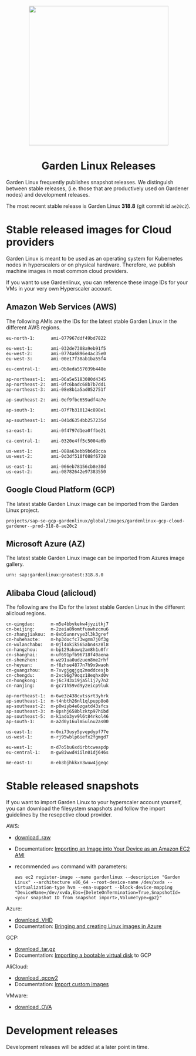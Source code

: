 <p align="center">
  <img
     src="https://raw.githubusercontent.com/gardenlinux/gardenlinux/main/logo/gardenlinux.svg"
     width="380"
  />
  <h1 align="center">Garden Linux Releases</h1>
 </a>
</p>

Garden Linux frequently publishes snapshot releases. We distinguish between stable releases, (i.e. those that are productively used on Gardener nodes) and development releases.

The most recent stable release is Garden Linux **318.8** (git commit id `ae20c2`).

# Stable released images for Cloud providers

Garden Linux is meant to be used as an operating system for Kubernetes nodes in hyperscalers or on physical hardware. Therefore, we publish machine images in most common cloud providers.

If you want to use Gardenlinux, you can reference these image IDs for your VMs in your very own Hyperscaler account.

## Amazon Web Services (AWS)

The following AMIs are the IDs for the latest stable Garden Linux in the different AWS regions.

```
eu-north-1:      ami-077967ddf49bd7822

eu-west-1:       ami-032de7308a9eb91f5
eu-west-2:       ami-0774a6896e4ac35e0
eu-west-3:       ami-00e17f38ab1ba55f4

eu-central-1:    ami-0b8eda557039b448e

ap-northeast-1:  ami-06a5e5183080d4345
ap-northeast-2:  ami-0fc6badc68b7b7dd1
ap-northeast-3:  ami-08e8b1a5ad052751f

ap-southeast-2:  ami-0ef9fbc659adf4a7e

ap-south-1:      ami-07f7b310124c898e1

ap-southeast-1:  ami-041d6354bb257235d

sa-east-1:       ami-0f4797d1ea0ffbe21

ca-central-1:    ami-0320e4ff5c5004a6b

us-west-1:       ami-088a63ebb9b6d8cca
us-west-2:       ami-0d3df510f088f6728

us-east-1:       ami-066eb78156cb8e30d
us-east-2:       ami-08782642e97383550
```

## Google Cloud Platform (GCP)

The latest stable Garden Linux image can be imported from the Garden Linux project.

```
projects/sap-se-gcp-gardenlinux/global/images/gardenlinux-gcp-cloud-gardener--prod-318-8-ae20c2
```

## Microsoft Azure (AZ)

The latest stable Garden Linux image can be imported from Azures image gallery.

```
urn: sap:gardenlinux:greatest:318.8.0
```

## Alibaba Cloud (alicloud)

The following are the IDs for the latest stable Garden Linux in the different alicloud regions.

```
cn-qingdao:      m-m5e4bbykekw4jyzitkj7
cn-beijing:      m-2zeia89omtfuowhzcmu6
cn-zhangjiakou:  m-8vb5unnrvye3l3k3gref
cn-huhehaote:    m-hp3docfc73wgmm7j0f3g
cn-wulanchabu:   m-0jl4okik565abn4sz8l8
cn-hangzhou:     m-bp129akowq2am8h1u0fr
cn-shanghai:     m-uf691pfb96718f40aena
cn-shenzhen:     m-wz91ua0udzuen8me2rhf
cn-heyuan:       m-f8zhse4877n7h9x9waoh
cn-guangzhou:    m-7xvgjgqjgq2moddcesjb
cn-chengdu:      m-2vc96g79oqz18eqhxd0v
cn-hongkong:     m-j6c743x19ja5l1j7y7n2
cn-nanjing:      m-gc71h59vd9y2eicp9luk

ap-northeast-1:  m-6we3z438cvtssrt3yhrk
ap-southeast-1:  m-t4nbth26nl1qlpupp8o8
ap-southeast-2:  m-p0wiyb4e6zgatd43sfcs
ap-southeast-3:  m-8pshj658blzktp97hibd
ap-southeast-5:  m-k1ado3yv9l6t84rkol46
ap-south-1:      m-a2d0y16ulm5ulnu2as00

us-east-1:       m-0xi73usy5pvepdypf77e
us-west-1:       m-rj95wblp6iefx2fgmgd7

eu-west-1:       m-d7o5bu6xdirbtcweapdp
eu-central-1:    m-gw8iwwd4iiln01dj646s

me-east-1:       m-eb3bjhkkxn3wuw4jgeqc
```


# Stable released snapshots

If you want to import Garden Linux to your hyperscaler account yourself, you can download the filesystem snapshots and follow the import guidelines by the resepctive cloud provider.

AWS:
- [download .raw](https://gardenlinux.s3.eu-central-1.amazonaws.com/objects/2149b22bd7b3f2b76b9cb14ba24f205ee132f1a3)
- Documentation: [Importing an Image into Your Device as an Amazon EC2 AMI](https://docs.aws.amazon.com/snowball/latest/developer-guide/ec2-ami-import-cli.html)

- recommended `aws` command with parameters:
  ```shell
  aws ec2 register-image --name gardenlinux --description "Garden Linux" --architecture x86_64 --root-device-name /dev/xvda --virtualization-type hvm --ena-support --block-device-mapping "DeviceName=/dev/xvda,Ebs={DeleteOnTermination=True,SnapshotId=<your snapshot ID from snapshot import>,VolumeType=gp2}"
  ```

Azure:
- [download .VHD](https://gardenlinux.s3.eu-central-1.amazonaws.com/objects/5b0c9e7d9941a263eb9a99216e893884d5ff44a0)
- Documentation: [Bringing and creating Linux images in Azure](https://docs.microsoft.com/en-us/azure/virtual-machines/linux/imaging)

GCP:
- [download .tar.gz](https://gardenlinux.s3.eu-central-1.amazonaws.com/objects/89ceffabfc55de95dd6f00587e16d344ad251cca)
- Documentation: [Importing a bootable virtual disk](https://cloud.google.com/compute/docs/import/importing-virtual-disks#bootable) to GCP

AliCloud:
- [download .qcow2](https://gardenlinux.s3.eu-central-1.amazonaws.com/objects/cfc4233144437b2582b7053a423f7786f45ee188)
- Documentation: [Import custom images](https://www.alibabacloud.com/help/doc-detail/25464.htm)

VMware:
- [download .OVA](https://gardenlinux.s3.eu-central-1.amazonaws.com/objects/726ce0b438062dd48373e269c5588eb9ba9eb42c)


# Development releases

Development releases will be added at a later point in time.